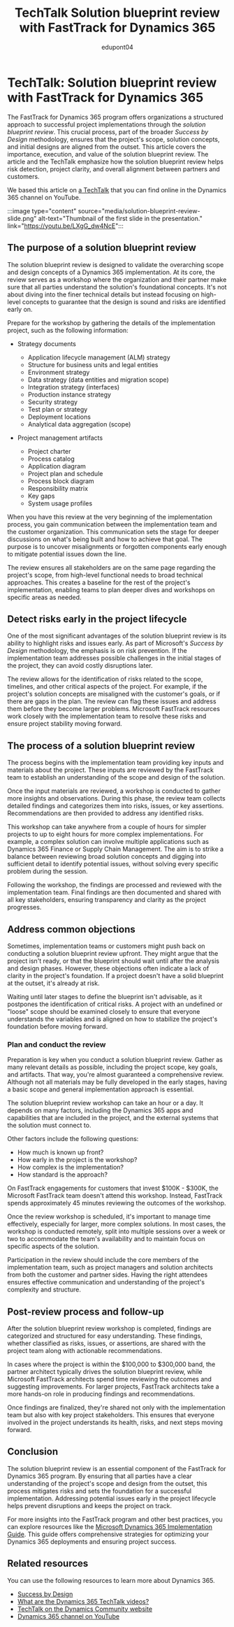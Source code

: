 ﻿---
title: TechTalk Solution blueprint review with FastTrack for Dynamics 365
description: Summary of a TechTalk video that talks about the solution blueprint review that the FastTrack team for Dynamics 365 recommends for all implementation projects.
ms.date: 11/05/2024
ms.topic: conceptual
author: edupont04
ms.author: edupont
ai-usage: ai-assisted
---

# TechTalk: Solution blueprint review with FastTrack for Dynamics 365

The FastTrack for Dynamics 365 program offers organizations a structured approach to successful project implementations through the *solution blueprint review*. This crucial process, part of the broader *Success by Design* methodology, ensures that the project's scope, solution concepts, and initial designs are aligned from the outset. This article covers the importance, execution, and value of the solution blueprint review. The article and the TechTalk emphasize how the solution blueprint review helps risk detection, project clarity, and overall alignment between partners and customers.  

We based this article on [a TechTalk](https://youtu.be/LXgG_dw4NcE) that you can find online in the Dynamics 365 channel on YouTube.  

:::image type="content" source="media/solution-blueprint-review-slide.png" alt-text="Thumbnail of the first slide in the presentation." link="https://youtu.be/LXgG_dw4NcE":::

## The purpose of a solution blueprint review

The solution blueprint review is designed to validate the overarching scope and design concepts of a Dynamics 365 implementation. At its core, the review serves as a workshop where the organization and their partner make sure that all parties understand the solution's foundational concepts. It's not about diving into the finer technical details but instead focusing on high-level concepts to guarantee that the design is sound and risks are identified early on.

Prepare for the workshop by gathering the details of the implementation project, such as the following information:

- Strategy documents

  - Application lifecycle management (ALM) strategy  
  - Structure for business units and legal entities
  - Environment strategy
  - Data strategy (data entities and migration scope)  
  - Integration strategy (interfaces)  
  - Production instance strategy  
  - Security strategy
  - Test plan or strategy
  - Deployment locations
  - Analytical data aggregation (scope)

- Project management artifacts

  - Project charter
  - Process catalog
  - Application diagram
  - Project plan and schedule
  - Process block diagram
  - Responsibility matrix
  - Key gaps
  - System usage profiles

When you have this review at the very beginning of the implementation process, you gain communication between the implementation team and the customer organization. This communication sets the stage for deeper discussions on what's being built and how to achieve that goal. The purpose is to uncover misalignments or forgotten components early enough to mitigate potential issues down the line.

The review ensures all stakeholders are on the same page regarding the project's scope, from high-level functional needs to broad technical approaches. This creates a baseline for the rest of the project's implementation, enabling teams to plan deeper dives and workshops on specific areas as needed.

## Detect risks early in the project lifecycle

One of the most significant advantages of the solution blueprint review is its ability to highlight risks and issues early. As part of Microsoft's *Success by Design* methodology, the emphasis is on risk prevention. If the implementation team addresses possible challenges in the initial stages of the project, they can avoid costly disruptions later.

The review allows for the identification of risks related to the scope, timelines, and other critical aspects of the project. For example, if the project's solution concepts are misaligned with the customer's goals, or if there are gaps in the plan. The review can flag these issues and address them before they become larger problems. Microsoft FastTrack resources work closely with the implementation team to resolve these risks and ensure project stability moving forward.

## The process of a solution blueprint review

The process begins with the implementation team providing key inputs and materials about the project. These inputs are reviewed by the FastTrack team to establish an understanding of the scope and design of the solution.

Once the input materials are reviewed, a workshop is conducted to gather more insights and observations. During this phase, the review team collects detailed findings and categorizes them into risks, issues, or key assertions. Recommendations are then provided to address any identified risks.

This workshop can take anywhere from a couple of hours for simpler projects to up to eight hours for more complex implementations. For example, a complex solution can involve multiple applications such as Dynamics 365 Finance or Supply Chain Management. The aim is to strike a balance between reviewing broad solution concepts and digging into sufficient detail to identify potential issues, without solving every specific problem during the session.

Following the workshop, the findings are processed and reviewed with the implementation team. Final findings are then documented and shared with all key stakeholders, ensuring transparency and clarity as the project progresses.

## Address common objections

Sometimes, implementation teams or customers might push back on conducting a solution blueprint review upfront. They might argue that the project isn't ready, or that the blueprint should wait until after the analysis and design phases. However, these objections often indicate a lack of clarity in the project's foundation. If a project doesn't have a solid blueprint at the outset, it's already at risk.

Waiting until later stages to define the blueprint isn't advisable, as it postpones the identification of critical risks. A project with an undefined or "loose" scope should be examined closely to ensure that everyone understands the variables and is aligned on how to stabilize the project's foundation before moving forward.

### Plan and conduct the review

Preparation is key when you conduct a solution blueprint review. Gather as many relevant details as possible, including the project scope, key goals, and artifacts. That way, you're almost guaranteed a comprehensive review. Although not all materials may be fully developed in the early stages, having a basic scope and general implementation approach is essential.

The solution blueprint review workshop can take an hour or a day. It depends on many factors, including the Dynamics 365 apps and capabilities that are included in the project, and the external systems that the solution must connect to.  

Other factors include the following questions:

- How much is known up front?
- How early in the project is the workshop?
- How complex is the implementation?
- How standard is the approach?

On FastTrack engagements for customers that invest $100K - $300K, the Microsoft FastTrack team doesn't attend this workshop. Instead, FastTrack spends approximately 45 minutes reviewing the outcomes of the workshop.

Once the review workshop is scheduled, it's important to manage time effectively, especially for larger, more complex solutions. In most cases, the workshop is conducted remotely, split into multiple sessions over a week or two to accommodate the team's availability and to maintain focus on specific aspects of the solution.

Participation in the review should include the core members of the implementation team, such as project managers and solution architects from both the customer and partner sides. Having the right attendees ensures effective communication and understanding of the project's complexity and structure.

## Post-review process and follow-up

After the solution blueprint review workshop is completed, findings are categorized and structured for easy understanding. These findings, whether classified as risks, issues, or assertions, are shared with the project team along with actionable recommendations.

In cases where the project is within the $100,000 to $300,000 band, the partner architect typically drives the solution blueprint review, while Microsoft FastTrack architects spend time reviewing the outcomes and suggesting improvements. For larger projects, FastTrack architects take a more hands-on role in producing findings and recommendations.

Once findings are finalized, they're shared not only with the implementation team but also with key project stakeholders. This ensures that everyone involved in the project understands its health, risks, and next steps moving forward.

## Conclusion

The solution blueprint review is an essential component of the FastTrack for Dynamics 365 program. By ensuring that all parties have a clear understanding of the project's scope and design from the outset, this process mitigates risks and sets the foundation for a successful implementation. Addressing potential issues early in the project lifecycle helps prevent disruptions and keeps the project on track.

For more insights into the FastTrack program and other best practices, you can explore resources like the [Microsoft Dynamics 365 Implementation Guide](../implementation-guide/overview.md). This guide offers comprehensive strategies for optimizing your Dynamics 365 deployments and ensuring project success.

## Related resources

You can use the following resources to learn more about Dynamics 365.

- [Success by Design](../implementation-guide/success-by-design.md)  
- [What are the Dynamics 365 TechTalk videos?](../roles/techtalk-videos.md)
- [TechTalk on the Dynamics Community website](https://community.dynamics.com/videos/)
- [Dynamics 365 channel on YouTube](https://www.youtube.com/channel/UC5QxCcXhFFixs1nfmOpJlvQ)

